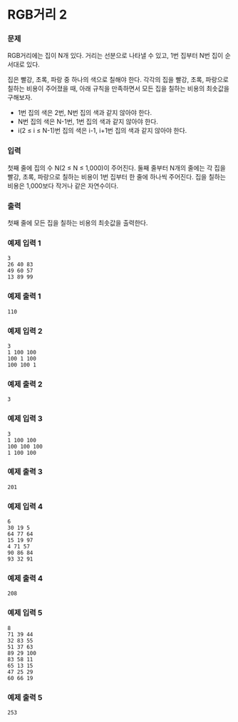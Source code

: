 # RGB거리 2
### 문제 

RGB거리에는 집이 N개 있다. 거리는 선분으로 나타낼 수 있고, 1번 집부터 N번 집이 순서대로 있다.

집은 빨강, 초록, 파랑 중 하나의 색으로 칠해야 한다. 각각의 집을 빨강, 초록, 파랑으로 칠하는 비용이 주어졌을 때, 아래 규칙을 만족하면서 모든 집을 칠하는 비용의 최솟값을 구해보자.

- 1번 집의 색은 2번, N번 집의 색과 같지 않아야 한다.
- N번 집의 색은 N-1번, 1번 집의 색과 같지 않아야 한다.
- i(2 ≤ i ≤ N-1)번 집의 색은 i-1, i+1번 집의 색과 같지 않아야 한다.

### 입력

첫째 줄에 집의 수 N(2 ≤ N ≤ 1,000)이 주어진다. 둘째 줄부터 N개의 줄에는 각 집을 빨강, 초록, 파랑으로 칠하는 비용이 1번 집부터 한 줄에 하나씩 주어진다. 집을 칠하는 비용은 1,000보다 작거나 같은 자연수이다.

### 출력

첫째 줄에 모든 집을 칠하는 비용의 최솟값을 출력한다.

### 예제 입력 1

~~~
3
26 40 83
49 60 57
13 89 99
~~~

### 예제 출력 1

~~~
110
~~~

### 예제 입력 2

~~~
3
1 100 100
100 1 100
100 100 1
~~~

### 예제 출력 2

~~~
3
~~~

### 예제 입력 3

~~~
3
1 100 100
100 100 100
1 100 100
~~~

### 예제 출력 3

~~~
201
~~~

### 예제 입력 4

~~~
6
30 19 5
64 77 64
15 19 97
4 71 57
90 86 84
93 32 91
~~~

### 예제 출력 4

~~~
208
~~~

### 예제 입력 5

~~~
8
71 39 44
32 83 55
51 37 63
89 29 100
83 58 11
65 13 15
47 25 29
60 66 19
~~~

### 예제 출력 5

~~~
253
~~~